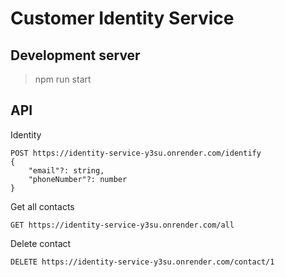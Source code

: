 # Customer Identity Service

## Development server
> npm run start

## API

Identity
```
POST https://identity-service-y3su.onrender.com/identify
{
	"email"?: string,
	"phoneNumber"?: number
}
```

Get all contacts
```
GET https://identity-service-y3su.onrender.com/all
```

Delete contact
```
DELETE https://identity-service-y3su.onrender.com/contact/1
```
